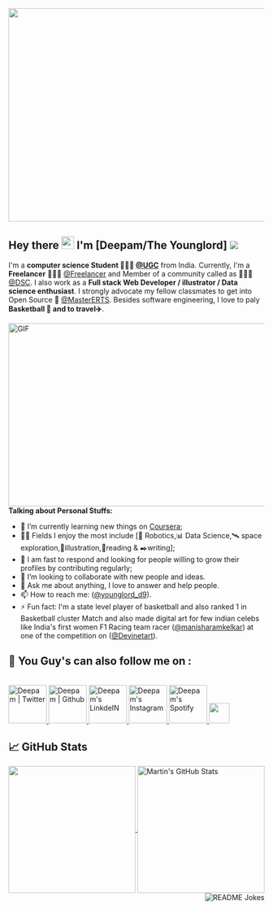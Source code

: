 <p align="center">
<img align="center" alt="GIF" src="https://user-images.githubusercontent.com/43116024/91091911-ecb37480-e674-11ea-827c-1a47e6e9e77f.gif" width="1020" height="420" />
</p>

## Hey there <img src="https://media.giphy.com/media/hvRJCLFzcasrR4ia7z/giphy.gif" width="25px"> I'm [Deepam/The Younglord] ![](https://visitor-badge.glitch.me/badge?page_id=theyounglord)
I'm a **computer science Student 👨🏽‍💼 [@UGC](https://www.ugc.ac.in/)** from India. Currently, I'm a **Freelancer** 👨🏽‍💻 [@Freelancer](https://www.freelancer.com/) and Member of a community called as 👨🏽‍💼[@DSC](https://dsccu.in/). I also work as a **Full stack Web Developer / illustrator / Data science enthusiast**. I strongly advocate my fellow classmates to get into Open Source 📢 [@MasterERTS](https://github.com/MasterERTS). Besides software engineering, I love to paly **Basketball :basketball: and to travel:airplane:**.

<img align="right" alt="GIF" src="https://user-images.githubusercontent.com/43116024/91599470-04943c80-e984-11ea-906d-ad345e49fbc4.gif" width="550" height="360" />

**Talking about Personal Stuffs:**

- 📖 I’m currently learning new things on [Coursera](https://www.coursera.org);
- 🤹🏽 Fields I enjoy the most include [🤖 Robotics,📊 Data Science,:artificial_satellite: space exploration,:tropical_fish:illustration,:open_book:reading & :black_nib:writing];
- 💬 I am fast to respond and looking for people willing to grow their profiles by contributing regularly;
- 👯 I’m looking to collaborate with new people and ideas.
- 💬 Ask me about anything, I love to answer and help people.
- 📫 How to reach me: ([@younglord_d9](https://www.instagram.com/younglord_d9/)).
- ⚡ Fun fact: I'm a state level player of basketball and also ranked 1 in Basketball cluster Match and also made digital art for few indian celebs like India's first women F1 Racing team racer ([@manisharamkelkar](https://www.instagram.com/manisharamkelkar/)) at one of the competition on ([@Devinetart](https://www.deviantart.com/)).

## :monocle_face: You Guy's can also follow me on :
<p align="left">
<br/>
<a href="https://twitter.com/younglord_d9">
  <img alt="Deepam | Twitter" width="75px" src="https://www.flaticon.com/svg/static/icons/svg/1322/1322042.svg" />
</a>
<a href="https://github.com/theyounglord">
  <img alt="Deepam | Github" width="75px" src="https://www.flaticon.com/svg/static/icons/svg/1322/1322053.svg" />
</a>
<a href="https://www.linkedin.com/in/young-lord-526b3116b/">
  <img alt="Deepam's LinkdeIN" width="75px" src="https://image.flaticon.com/icons/svg/2111/2111465.svg" />
</a>
<a href="https://www.instagram.com/accounts/login/?next=%2Fyounglord_d9%2F&source=follow">
  <img alt="Deepam's Instagram" width="75px" src="https://image.flaticon.com/icons/svg/2111/2111421.svg" />
</a>
<a href="https://open.spotify.com/user/31htsemoewvncl77kqbji3vvth4q">
  <img alt="Deepam's Spotify" width="75px" src="https://image.flaticon.com/icons/svg/2111/2111627.svg" />
</a>
  <a href="mailto:theyounglord.d9@gmail.com">
  <img src="https://github.com/blackcater/blackcater/raw/master/images/social-gmail.svg" height="40" />
</a>
</p>

## &#x1f4c8; GitHub Stats
  <a href="https://github.com/theyounglord">
  <img align="center" height="250px" src="https://github-readme-stats.vercel.app/api/top-langs/?username=theyounglord&hide=java,html&title_color=ffffff&text_color=c9cacc&icon_color=2bbc8a&bg_color=1d1f21" />
</a>
<a href="https://github.comnz/theyounglord">
  <img align="center" height="250px" src="https://github-readme-stats.vercel.app/api?username=theyounglord&show_icons=true&line_height=27&count_private=true&title_color=ffffff&text_color=b8d7eb&icon_color=e77912&bg_color=1d1f21" alt="Martin's GitHub Stats" />
  </a>
  <a href="https://readme-jokes.vercel.app">
  <img align="right" src="https://readme-jokes.vercel.app/api" alt="README Jokes">
</a>
